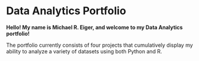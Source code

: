 # Data Analytics Portfolio
**Hello! My name is Michael R. Eiger, and welcome to my Data Analytics portfolio!**

The portfolio currently consists of four projects that cumulatively display my ability to analyze a variety of datasets using both Python and R.
